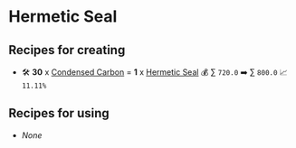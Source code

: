# Hermetic Seal

## Recipes for creating

* 🛠️ **30** x [Condensed Carbon](<Condensed Carbon.md>) = **1** x [Hermetic Seal](<Hermetic Seal.md>) 💰 ∑ `720.0` ➡️ ∑ `800.0` 📈 `11.11%`


## Recipes for using

* _None_
